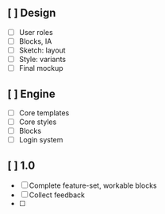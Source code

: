 ## [ ] Design
  * [ ] User roles
  * [ ] Blocks, IA
  * [ ] Sketch: layout
  * [ ] Style: variants
  * [ ] Final mockup
        
## [ ] Engine
  * [ ] Core templates
  * [ ] Core styles
  * [ ] Blocks
  * [ ] Login system

## [ ] 1.0

* [ ] Complete feature-set, workable blocks
* [ ] Collect feedback
* [ ] 
